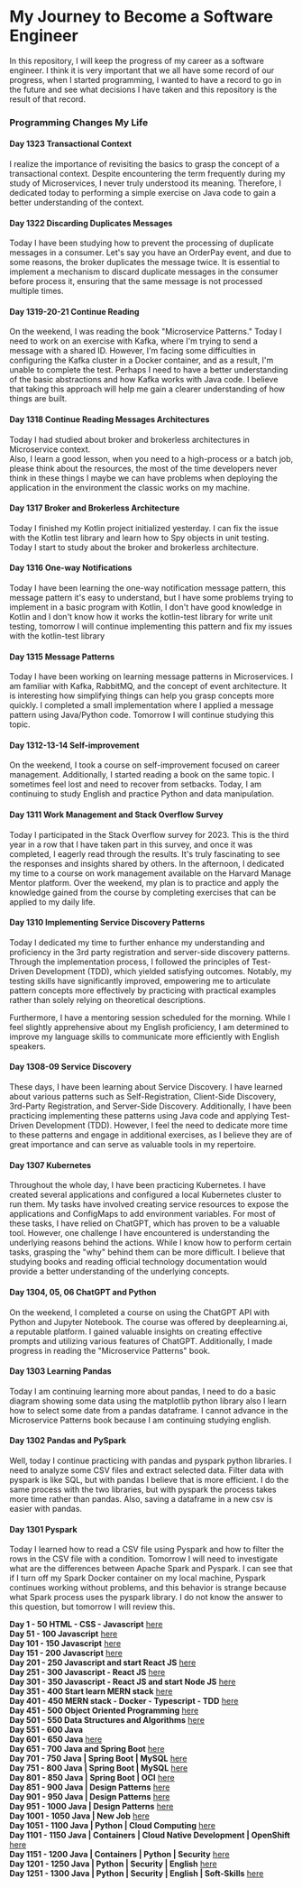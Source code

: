 # My Journey to Become a Software Engineer

In this repository, I will keep the progress of my career as a software engineer. I think it is very
important that we all have some record of our progress, when I started programming, I wanted to have
a record to go in the future and see what decisions I have taken and this repository is the result
of that record.

### Programming Changes My Life

#### Day 1323 Transactional Context

I realize the importance of revisiting the basics to grasp the concept of a transactional context. Despite encountering
the term frequently during my study of Microservices, I never truly understood its meaning. Therefore, I dedicated today
to performing a simple exercise on Java code to gain a better understanding of the context.

#### Day 1322 Discarding Duplicates Messages

Today I have been studying how to prevent the processing of duplicate messages in a consumer.
Let's say you have an OrderPay event, and due to some reasons, the broker duplicates the message twice.
It is essential to implement a mechanism to discard duplicate messages in the consumer before process it, ensuring that
the same message is not processed multiple times.

#### Day 1319-20-21 Continue Reading

On the weekend, I was reading the book "Microservice Patterns." Today I need to work on an exercise with Kafka, where
I'm trying to send a message with a shared ID. However, I'm facing some difficulties in configuring the Kafka cluster in
a Docker container, and as a result, I'm unable to complete the test. Perhaps I need to have a better understanding of
the basic abstractions and how Kafka works with Java code. I believe that taking this approach will help me gain a
clearer understanding of how things are built.

#### Day 1318 Continue Reading Messages Architectures

Today I had studied about broker and brokerless architectures in Microservice context.  
Also, I learn a good lesson, when you need to a high-process or a batch job, please think about the resources, the most
of the time developers never think in these things I maybe we can have problems when deploying the application in the
environment the classic works on my machine.

#### Day 1317 Broker and Brokerless Architecture

Today I finished my Kotlin project initialized yesterday.
I can fix the issue with the Kotlin test library and learn how to Spy objects in unit testing.
Today I start to study about the broker and brokerless architecture.

#### Day 1316 One-way Notifications

Today I have been learning the one-way notification message pattern, this message pattern it's easy to understand,
but I have some problems trying to implement in a basic program with Kotlin, I don't have good knowledge in Kotlin
and I don't know how it works the kotlin-test library for write unit testing, tomorrow I will continue implementing
this pattern and fix my issues with the kotlin-test library

#### Day 1315 Message Patterns

Today I have been working on learning message patterns in Microservices. I am familiar with Kafka, RabbitMQ, and the
concept of event architecture. It is interesting how simplifying things can help you grasp concepts more quickly. I
completed a small implementation where I applied a message pattern using Java/Python code. Tomorrow I will continue
studying this topic.

#### Day 1312-13-14 Self-improvement

On the weekend, I took a course on self-improvement focused on career management. Additionally, I started reading a book
on the same topic. I sometimes feel lost and need to recover from setbacks. Today, I am continuing to study English and
practice Python and data manipulation.

#### Day 1311 Work Management and Stack Overflow Survey

Today I participated in the Stack Overflow survey for 2023. This is the third year in a row that I have taken part in
this survey, and once it was completed, I eagerly read through the results. It's truly fascinating to see the responses
and insights shared by others.
In the afternoon, I dedicated my time to a course on work management available on the Harvard Manage Mentor platform.
Over the weekend, my plan is to practice and apply the knowledge gained from the course by completing exercises that can
be applied to my daily life.

#### Day 1310 Implementing Service Discovery Patterns

Today I dedicated my time to further enhance my understanding and proficiency in the 3rd party registration and
server-side discovery patterns. Through the implementation process, I followed the principles of Test-Driven
Development (TDD), which yielded satisfying outcomes. Notably, my testing skills have significantly improved, empowering
me to articulate pattern concepts more effectively by practicing with practical examples rather than solely relying on
theoretical descriptions.

Furthermore, I have a mentoring session scheduled for the morning.
While I feel slightly apprehensive about my English proficiency, I am determined to improve my language skills to
communicate more efficiently with English speakers.

#### Day 1308-09 Service Discovery

These days, I have been learning about Service Discovery. I have learned about various patterns such as
Self-Registration, Client-Side Discovery, 3rd-Party Registration, and Server-Side Discovery. Additionally, I have been
practicing implementing these patterns using Java code and applying Test-Driven Development (TDD). However, I feel the
need to dedicate more time to these patterns and engage in additional exercises, as I believe they are of great
importance and can serve as valuable tools in my repertoire.

#### Day 1307 Kubernetes

Throughout the whole day, I have been practicing Kubernetes. I have created several applications and configured a local
Kubernetes cluster to run them. My tasks have involved creating service resources to expose the applications and
ConfigMaps to add environment variables. For most of these tasks, I have relied on ChatGPT, which has proven to be a
valuable tool. However, one challenge I have encountered is understanding the underlying reasons behind the actions.
While I know how to perform certain tasks, grasping the "why" behind them can be more difficult. I believe that studying
books and reading official technology documentation would provide a better understanding of the underlying concepts.

#### Day 1304, 05, 06 ChatGPT and Python

On the weekend, I completed a course on using the ChatGPT API with Python and Jupyter Notebook.
The course was offered by deeplearning.ai, a reputable platform.
I gained valuable insights on creating effective prompts and utilizing various features of ChatGPT.
Additionally, I made progress in reading the "Microservice Patterns" book.

#### Day 1303 Learning Pandas

Today I am continuing learning more about pandas, I need to do a basic diagram showing some data using the matplotlib
python library also I learn how to select some date from a pandas dataframe.
I cannot advance in the Microservice Patterns book because I am continuing studying english.

#### Day 1302 Pandas and PySpark

Well, today I continue practicing with pandas and pyspark python libraries.
I need to analyze some CSV files and extract selected data.
Filter data with pyspark is like SQL, but with pandas I believe that is more efficient.
I do the same process with the two libraries, but with pyspark the process takes more time rather than pandas.
Also, saving a dataframe in a new csv is easier with pandas.

#### Day 1301 Pyspark

Today I learned how to read a CSV file using Pyspark and how to filter the rows in the CSV file with a condition.
Tomorrow I will need to investigate what are the differences between Apache Spark and Pyspark.
I can see that if I turn off my Spark Docker container on my local machine, Pyspark continues working without problems,
and this behavior is strange because what Spark process uses the pyspark library.
I do not know the answer to this question, but tomorrow I will review this.

**Day 1 - 50 HTML - CSS - Javascript**  [here](./day0-50.md)</br>
**Day 51 - 100 Javascript** [here](./day51-100.md)</br>
**Day 101 - 150 Javascript** [here](./day101-150.md)</br>
**Day 151 - 200 Javascript** [here](./day151-200.md)</br>
**Day 201 - 250 Javascript and start React JS** [here](day201-250.md)</br>
**Day 251 - 300 Javascript - React JS** [here](day251-300.md)</br>
**Day 301 - 350 Javascript - React JS and start Node JS** [here](day301-350.md)</br>
**Day 351 - 400 Start learn MERN stack** [here](day351-400.md)</br>
**Day 401 - 450 MERN stack - Docker - Typescript - TDD** [here](day401-450.md)</br>
**Day 451 - 500 Object Oriented Programming** [here](day451-500.md)</br>
**Day 501 - 550 Data Structures and Algorithms** [here](day501-550.md)</br>
**Day 551 - 600 Java**</br>
**Day 601 - 650 Java** [here](day601-650.md)</br>
**Day 651 - 700 Java and Spring Boot** [here](day651-700.md)</br>
**Day 701 - 750 Java | Spring Boot | MySQL** [here](day701-750.md)</br>
**Day 751 - 800 Java | Spring Boot | MySQL** [here](day751-800.markdown)</br>
**Day 801 - 850 Java | Spring Boot | OCI** [here](day801-850.md)</br>
**Day 851 - 900 Java | Design Patterns** [here](day851-900.md)</br>
**Day 901 - 950 Java | Design Patterns** [here](day901-950.md)</br>
**Day 951 - 1000 Java | Design Patterns** [here](day951-1000.md)</br>
**Day 1001 - 1050 Java | New Job** [here](day1001-1050.md)</br>
**Day 1051 - 1100 Java | Python | Cloud Computing** [here](day1051-1100.md)</br>
**Day 1101 - 1150 Java | Containers | Cloud Native Development | OpenShift** [here](day1101-1150.md)</br>
**Day 1151 - 1200 Java | Containers | Python | Security** [here](day1151-1200.md)</br>
**Day 1201 - 1250 Java | Python | Security | English** [here](day1201-1250.md)</br>
**Day 1251 - 1300 Java | Python | Security | English | Soft-Skills** [here](day1251-1300.md)</br>


